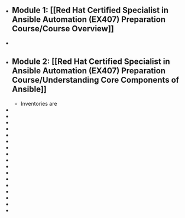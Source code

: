 - ## Module 1: [[Red Hat Certified Specialist in Ansible Automation (EX407) Preparation Course/Course Overview]]
-
- ## Module 2: [[Red Hat Certified Specialist in Ansible Automation (EX407) Preparation Course/Understanding Core Components of Ansible]]
	- Inventories are
-
-
-
-
-
-
-
-
-
-
-
-
-
-
-
-
-